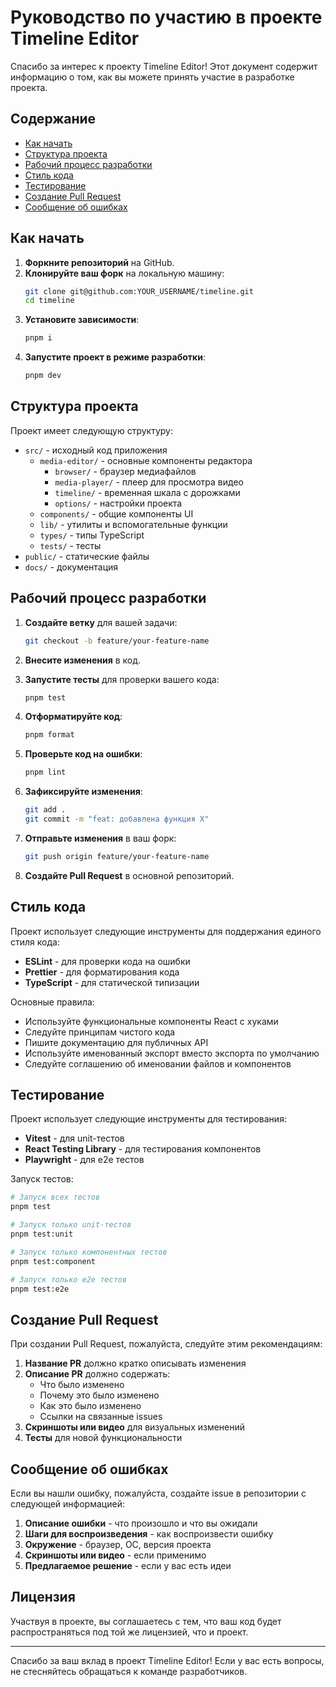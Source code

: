 # Руководство по участию в проекте Timeline Editor

Спасибо за интерес к проекту Timeline Editor! Этот документ содержит информацию о том, как вы можете принять участие в разработке проекта.

## Содержание

- [Как начать](#как-начать)
- [Структура проекта](#структура-проекта)
- [Рабочий процесс разработки](#рабочий-процесс-разработки)
- [Стиль кода](#стиль-кода)
- [Тестирование](#тестирование)
- [Создание Pull Request](#создание-pull-request)
- [Сообщение об ошибках](#сообщение-об-ошибках)

## Как начать

1. **Форкните репозиторий** на GitHub.
2. **Клонируйте ваш форк** на локальную машину:
   ```bash
   git clone git@github.com:YOUR_USERNAME/timeline.git
   cd timeline
   ```
3. **Установите зависимости**:
   ```bash
   pnpm i
   ```
4. **Запустите проект в режиме разработки**:
   ```bash
   pnpm dev
   ```

## Структура проекта

Проект имеет следующую структуру:

- `src/` - исходный код приложения
  - `media-editor/` - основные компоненты редактора
    - `browser/` - браузер медиафайлов
    - `media-player/` - плеер для просмотра видео
    - `timeline/` - временная шкала с дорожками
    - `options/` - настройки проекта
  - `components/` - общие компоненты UI
  - `lib/` - утилиты и вспомогательные функции
  - `types/` - типы TypeScript
  - `tests/` - тесты
- `public/` - статические файлы
- `docs/` - документация

## Рабочий процесс разработки

1. **Создайте ветку** для вашей задачи:

   ```bash
   git checkout -b feature/your-feature-name
   ```

2. **Внесите изменения** в код.

3. **Запустите тесты** для проверки вашего кода:

   ```bash
   pnpm test
   ```

4. **Отформатируйте код**:

   ```bash
   pnpm format
   ```

5. **Проверьте код на ошибки**:

   ```bash
   pnpm lint
   ```

6. **Зафиксируйте изменения**:

   ```bash
   git add .
   git commit -m "feat: добавлена функция X"
   ```

7. **Отправьте изменения** в ваш форк:

   ```bash
   git push origin feature/your-feature-name
   ```

8. **Создайте Pull Request** в основной репозиторий.

## Стиль кода

Проект использует следующие инструменты для поддержания единого стиля кода:

- **ESLint** - для проверки кода на ошибки
- **Prettier** - для форматирования кода
- **TypeScript** - для статической типизации

Основные правила:

- Используйте функциональные компоненты React с хуками
- Следуйте принципам чистого кода
- Пишите документацию для публичных API
- Используйте именованный экспорт вместо экспорта по умолчанию
- Следуйте соглашению об именовании файлов и компонентов

## Тестирование

Проект использует следующие инструменты для тестирования:

- **Vitest** - для unit-тестов
- **React Testing Library** - для тестирования компонентов
- **Playwright** - для e2e тестов

Запуск тестов:

```bash
# Запуск всех тестов
pnpm test

# Запуск только unit-тестов
pnpm test:unit

# Запуск только компонентных тестов
pnpm test:component

# Запуск только e2e тестов
pnpm test:e2e
```

## Создание Pull Request

При создании Pull Request, пожалуйста, следуйте этим рекомендациям:

1. **Название PR** должно кратко описывать изменения
2. **Описание PR** должно содержать:
   - Что было изменено
   - Почему это было изменено
   - Как это было изменено
   - Ссылки на связанные issues
3. **Скриншоты или видео** для визуальных изменений
4. **Тесты** для новой функциональности

## Сообщение об ошибках

Если вы нашли ошибку, пожалуйста, создайте issue в репозитории с следующей информацией:

1. **Описание ошибки** - что произошло и что вы ожидали
2. **Шаги для воспроизведения** - как воспроизвести ошибку
3. **Окружение** - браузер, ОС, версия проекта
4. **Скриншоты или видео** - если применимо
5. **Предлагаемое решение** - если у вас есть идеи

## Лицензия

Участвуя в проекте, вы соглашаетесь с тем, что ваш код будет распространяться под той же лицензией, что и проект.

---

Спасибо за ваш вклад в проект Timeline Editor! Если у вас есть вопросы, не стесняйтесь обращаться к команде разработчиков.
